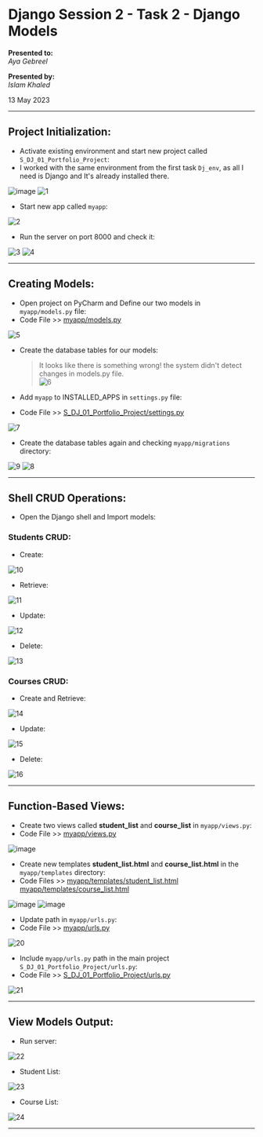 # Django Session 2 - Task 2 - Django Models

**Presented to:**    
_Aya Gebreel_    

**Presented by:**   
_Islam Khaled_    

13 May 2023

-----------------------------------------
## Project Initialization:

- Activate existing environment and start new project called ```S_DJ_01_Portfolio_Project```:
- I worked with the same environment from the first task ```Dj_env```, as all I need is Django and It's already installed there.

![image](https://github.com/eslamkhaled560/Sprints-Tasks/assets/54172897/d15d2c41-ad21-45a4-9094-2f2b8b280499)
![1](https://github.com/eslamkhaled560/Sprints-Tasks/assets/54172897/35ec6239-922c-44bf-9cea-824eae40b5cd)

- Start new app called ```myapp```:

![2](https://github.com/eslamkhaled560/Sprints-Tasks/assets/54172897/516509a7-108d-43ef-8e46-05597bcd1a82)

- Run the server on port 8000 and check it:

![3](https://github.com/eslamkhaled560/Sprints-Tasks/assets/54172897/86fee5e3-af17-4c83-8537-075c490f0e2a)
![4](https://github.com/eslamkhaled560/Sprints-Tasks/assets/54172897/2e1f1af9-24df-447e-9ca6-16e55ea73662)

-----------------------------------------
## Creating Models:

- Open project on PyCharm and Define our two models in ```myapp/models.py``` file:
- Code File >> [myapp/models.py](https://github.com/eslamkhaled560/Sprints-Tasks/blob/main/7-%20Django/Django%20Projects/S_DJ_01_Portfolio_Project/myapp/models.py)

![5](https://github.com/eslamkhaled560/Sprints-Tasks/assets/54172897/94ff1ec8-314b-4dd2-b1ee-15416d226125)

- Create the database tables for our models:   
                  
  > It looks like there is something wrong! the system didn't detect changes in models.py file.                
![6](https://github.com/eslamkhaled560/Sprints-Tasks/assets/54172897/89bf17d8-7602-482c-9839-01c929918b33)

- Add ```myapp``` to INSTALLED_APPS in ```settings.py``` file:
- Code File >> [S_DJ_01_Portfolio_Project/settings.py](https://github.com/eslamkhaled560/Sprints-Tasks/blob/main/7-%20Django/Django%20Projects/S_DJ_01_Portfolio_Project/S_DJ_01_Portfolio_Project/settings.py)

![7](https://github.com/eslamkhaled560/Sprints-Tasks/assets/54172897/5f2de9b3-00d2-45bd-ac61-a5fb46b99b63)

- Create the database tables again and checking ```myapp/migrations``` directory:

![9](https://github.com/eslamkhaled560/Sprints-Tasks/assets/54172897/1b2b7537-b280-4ee5-8bbe-928266656447)
![8](https://github.com/eslamkhaled560/Sprints-Tasks/assets/54172897/7b7acd3a-02e6-411b-854c-f2c98dda9e02)

-----------------------------------------
## Shell CRUD Operations:

- Open the Django shell and Import models:

### Students CRUD:

- Create:

![10](https://github.com/eslamkhaled560/Sprints-Tasks/assets/54172897/197e083c-1133-4d45-935d-4930de42f239)

- Retrieve:

![11](https://github.com/eslamkhaled560/Sprints-Tasks/assets/54172897/a49be41b-00a6-4d60-845a-387bdc02eb03)

- Update:

![12](https://github.com/eslamkhaled560/Sprints-Tasks/assets/54172897/484c6d25-478e-4583-802e-b122a37daf59)

- Delete:

![13](https://github.com/eslamkhaled560/Sprints-Tasks/assets/54172897/86bc25ec-9923-457e-8dff-4255fd505b5c)

### Courses CRUD:

- Create and Retrieve:

![14](https://github.com/eslamkhaled560/Sprints-Tasks/assets/54172897/b22df7ba-d85e-4986-b8cc-f89d0fb69557)

- Update:

![15](https://github.com/eslamkhaled560/Sprints-Tasks/assets/54172897/90979684-88c1-4d02-933c-faa9969dd269)

- Delete:

![16](https://github.com/eslamkhaled560/Sprints-Tasks/assets/54172897/adce3525-c07d-4d38-8e00-aa48a9924402)

-----------------------------------------
## Function-Based Views:

- Create two views called __student_list__ and __course_list__ in ```myapp/views.py```:
- Code File >> [myapp/views.py](https://github.com/eslamkhaled560/Sprints-Tasks/blob/main/7-%20Django/Django%20Projects/S_DJ_01_Portfolio_Project/myapp/views.py)

![image](https://github.com/eslamkhaled560/Sprints-Tasks/assets/54172897/164c9541-937b-4c36-8f81-97f58f40e4ad)

- Create new templates __student_list.html__ and __course_list.html__ in the ```myapp/templates``` directory:
- Code Files >> [myapp/templates/student_list.html](https://github.com/eslamkhaled560/Sprints-Tasks/blob/main/7-%20Django/Django%20Projects/S_DJ_01_Portfolio_Project/myapp/templates/student_list.html)  [myapp/templates/course_list.html](https://github.com/eslamkhaled560/Sprints-Tasks/blob/main/7-%20Django/Django%20Projects/S_DJ_01_Portfolio_Project/myapp/templates/course_list.html)

![image](https://github.com/eslamkhaled560/Sprints-Tasks/assets/54172897/2910ce88-580a-4ff0-b88b-7b3cbd8ed91f)
![image](https://github.com/eslamkhaled560/Sprints-Tasks/assets/54172897/63488427-dad2-4f54-9edc-8c3c430eb134)

- Update path in ```myapp/urls.py```:
- Code File >> [myapp/urls.py](https://github.com/eslamkhaled560/Sprints-Tasks/blob/main/7-%20Django/Django%20Projects/S_DJ_01_Portfolio_Project/myapp/urls.py)

![20](https://github.com/eslamkhaled560/Sprints-Tasks/assets/54172897/65579709-8a30-45da-9202-73c0ad4a664f)

- Include ```myapp/urls.py``` path in the main project ```S_DJ_01_Portfolio_Project/urls.py```:
- Code File >> [S_DJ_01_Portfolio_Project/urls.py](https://github.com/eslamkhaled560/Sprints-Tasks/blob/main/7-%20Django/Django%20Projects/S_DJ_01_Portfolio_Project/S_DJ_01_Portfolio_Project/urls.py)

![21](https://github.com/eslamkhaled560/Sprints-Tasks/assets/54172897/087f6ce9-6e90-488e-a0f5-6c99ee4a136e)

-----------------------------------------
## View Models Output:

- Run server:

![22](https://github.com/eslamkhaled560/Sprints-Tasks/assets/54172897/2e714dbf-a0dc-416d-b4b4-492d144b04b9)

- Student List:

![23](https://github.com/eslamkhaled560/Sprints-Tasks/assets/54172897/95c7f7af-a126-496d-a296-ff2fcf1d9203)

- Course List:

![24](https://github.com/eslamkhaled560/Sprints-Tasks/assets/54172897/dfdd2d7c-2f47-41c2-8ba6-fedfd84c313a)

-----------------------------------------
